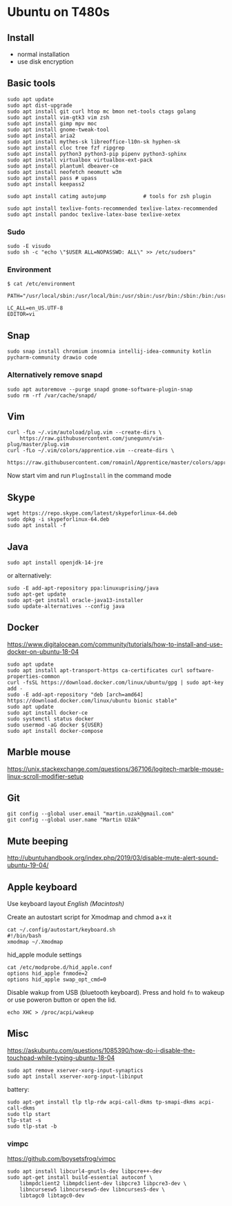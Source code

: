 # Ubuntu on T480s

## Install
* normal installation
* use disk encryption

## Basic tools

    sudo apt update
    sudo apt dist-upgrade
    sudo apt install git curl htop mc bmon net-tools ctags golang 
    sudo apt install vim-gtk3 vim zsh 
    sudo apt install gimp mpv moc
    sudo apt install gnome-tweak-tool
    sudo apt install aria2
    sudo apt install mythes-sk libreoffice-l10n-sk hyphen-sk
    sudo apt install cloc tree fzf ripgrep
    sudo apt install python3 python3-pip pipenv python3-sphinx
    sudo apt install virtualbox virtualbox-ext-pack
    sudo apt install plantuml dbeaver-ce
    sudo apt install neofetch neomutt w3m
    sudo apt install pass # upass
    sudo apt install keepass2
    
    sudo apt install catimg autojump            # tools for zsh plugin 

    sudo apt install texlive-fonts-recommended texlive-latex-recommended 
    sudo apt install pandoc texlive-latex-base texlive-xetex

### Sudo

    sudo -E visudo
    sudo sh -c "echo \"$USER ALL=NOPASSWD: ALL\" >> /etc/sudoers"

### Environment

    $ cat /etc/environment

    PATH="/usr/local/sbin:/usr/local/bin:/usr/sbin:/usr/bin:/sbin:/bin:/usr/games:/usr/local/games"

    LC_ALL=en_US.UTF-8
    EDITOR=vi

## Snap

    sudo snap install chromium insomnia intellij-idea-community kotlin pycharm-community drawio code

### Alternatively remove snapd

	sudo apt autoremove --purge snapd gnome-software-plugin-snap
	sudo rm -rf /var/cache/snapd/

## Vim

    curl -fLo ~/.vim/autoload/plug.vim --create-dirs \ 
        https://raw.githubusercontent.com/junegunn/vim-plug/master/plug.vim
    curl -fLo ~/.vim/colors/apprentice.vim --create-dirs \
        https://raw.githubusercontent.com/romainl/Apprentice/master/colors/apprentice.vim

Now start vim  and run `PlugInstall` in the command mode 


## Skype

    wget https://repo.skype.com/latest/skypeforlinux-64.deb
    sudo dpkg -i skypeforlinux-64.deb
    sudo apt install -f

## Java

    sudo apt install openjdk-14-jre

or alternatively:

    sudo -E add-apt-repository ppa:linuxuprising/java
    sudo apt-get update
    sudo apt-get install oracle-java13-installer
    sudo update-alternatives --config java

## Docker
https://www.digitalocean.com/community/tutorials/how-to-install-and-use-docker-on-ubuntu-18-04

    sudo apt update
    sudo apt install apt-transport-https ca-certificates curl software-properties-common
    curl -fsSL https://download.docker.com/linux/ubuntu/gpg | sudo apt-key add -
    sudo -E add-apt-repository "deb [arch=amd64] https://download.docker.com/linux/ubuntu bionic stable"
    sudo apt update
    sudo apt install docker-ce
    sudo systemctl status docker
    sudo usermod -aG docker ${USER}
    sudo apt install docker-compose

## Marble mouse

https://unix.stackexchange.com/questions/367106/logitech-marble-mouse-linux-scroll-modifier-setup

## Git

    git config --global user.email "martin.uzak@gmail.com"
    git config --global user.name "Martin Užák"

## Mute beeping

http://ubuntuhandbook.org/index.php/2019/03/disable-mute-alert-sound-ubuntu-19-04/

## Apple keyboard
Use keyboard layout _English (Macintosh)_

Create an autostart script for Xmodmap and chmod a+x it

    cat ~/.config/autostart/keyboard.sh
    #!/bin/bash
    xmodmap ~/.Xmodmap

hid\_apple module settings

    cat /etc/modprobe.d/hid_apple.conf    
    options hid_apple fnmode=2
    options hid_apple swap_opt_cmd=0

Disable wakup from USB (bluetooth keyboard). Press and hold ``fn`` to wakeup or
use poweron button or open the lid.

    echo XHC > /proc/acpi/wakeup

## Misc

https://askubuntu.com/questions/1085390/how-do-i-disable-the-touchpad-while-typing-ubuntu-18-04

    sudo apt remove xserver-xorg-input-synaptics
    sudo apt install xserver-xorg-input-libinput

battery:

    sudo apt-get install tlp tlp-rdw acpi-call-dkms tp-smapi-dkms acpi-call-dkms
    sudo tlp start
    tlp-stat -s
    sudo tlp-stat -b
    
### vimpc

https://github.com/boysetsfrog/vimpc

    sudo apt install libcurl4-gnutls-dev libpcre++-dev 
    sudo apt-get install build-essential autoconf \
        libmpdclient2 libmpdclient-dev libpcre3 libpcre3-dev \
        libncursesw5 libncursesw5-dev libncurses5-dev \
        libtagc0 libtagc0-dev
